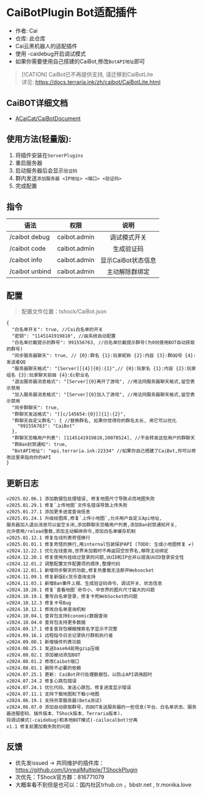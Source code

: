 # CaiBotPlugin Bot适配插件

- 作者: Cai
- 仓库: 此仓库
- Cai云黑机器人的适配插件
- 使用 \-caidebug开启调试模式
- 如果你需要使用自己搭建的CaiBot,修改`BotAPI地址`即可

> [!CATION]
> CaiBot已不再提供支持, 请迁移到CaiBotLite  
> 详见: https://docs.terraria.ink/zh/caibot/CaiBotLite.html


## CaiBOT详细文档

- [ACaiCat/CaiBotDocument](https://github.com/UnrealMultiple/CaiBot)

## 使用方法(轻量版):

1. 将插件安装在`ServerPlugins`
2. 重启服务器
3. 启动服务器后会显示`验证码`
4. 群内发送`添加服务器 <IP地址> <端口> <验证码>`
5. 完成配置

## 指令

| 语法              |      权限      |      说明      |
|-----------------|:------------:|:------------:|
| /caibot debug   | caibot.admin |    调试模式开关    |
| /caibot code	   | caibot.admin |    生成验证码     |
| /caibot info	   | caibot.admin | 显示CaiBot状态信息 |
| /caibot unbind	 | caibot.admin |   主动解除群绑定    |

## 配置

> 配置文件位置：tshock/CaiBot.json

```json5
{
  "白名单开关": true, //Cai白名单的开关
  "密钥": "1145141919810", //由系统自动配置
  "白名单拦截提示的群号": 991556763, //白名单拦截提示群号(为0则使用BOT自动获取的群号)
  "同步服务器聊天": true, // {0}:群名 {1}:玩家昵称 {2}:内容 {3}:群QQ号 {4}:发送者QQ
  "服务器聊天格式": "[Server][{4}]{0}:{1}",// {0}:玩家名 {1}:内容 {2}:玩家组名 {3}:玩家聊天前缀 {4}:Ec职业名
  "退出服务器消息格式": "[Server]{0}离开了游戏", //用法同服务器聊天格式,留空表示禁用
  "加入服务器消息格式": "[Server]{0}加入了游戏", //用法同服务器聊天格式,留空表示禁用
  "同步群聊天": true, 
  "群聊天发送格式": "[[c/145654:{0}]]{1}:{2}",
  "群聊天自定义群名": { //替换群名, 如果你觉得你的群名太长, 用它可以优化
    "991556763": "CaiBot"
  },
  "群聊天忽略用户列表": [1145141919810,20070524], //不会转发这些用户的群聊天
  "群Ban封禁通知": true,
  "BotAPI地址": "api.terraria.ink:22334" //如果你自己搭建了CaiBot,你可以修改这里来指向你的API
}
```

## 更新日志

```
v2025.02.06.1 添加数据包处理错误, 修复地图尺寸导致点亮地图失败
v2025.01.29.1 修复`上传地图`文件名错误导致上传失败
v2025.01.27.1 添加更多进度查询信息
v2025.01.24.1 升级绘图库,修复`上传小地图`,允许用户自定义Api地址,
服务器加入退出消息可以留空关闭,添加群聊天忽略用户列表,添加Ban封禁通知开关,
允许使用/reload重载,添加主动解绑命令,添加白名单缓存机制
v2025.01.12.1 修复在线列表奇怪换行
v2025.01.01.1 修复奇怪的换行,用internal包装保护API (TODO: 生成小地图修复 ✔)
v2024.12.22.1 优化在线查询,世界未加载时不再返回空世界名,移除主动绑定
v2024.12.20.1 修复使用外挂绕过登录的问题,UUID和IP合并以提高UUID登录安全性
v2024.12.01.2 调整配置文件配置项的顺序,整理代码
v2024.12.01.1 新增同步聊天的功能,修复热重载无法断开Websocket
v2024.11.09.1 修复新版Ec货币查询支持
v2024.11.03.1 新增Ban事件上报、生成验证码命令、调试开关、状态信息
v2024.10.20.1 修复`查看地图`命令小、中世界的图片尺寸偏大的问题
v2024.10.19.1 重写白名单登录，修复卡死WebSocket的问题
v2024.10.12.3 修复卡号Bug
v2024.10.12.1 修改白名单查询机制
v2024.10.04.1 查背包支持Economic数据查询
v2024.10.04.0 查背包支持更多数据
v2024.09.17.1 修复查背包模糊搜索名字显示不完整
v2024.09.16.1 远程指令日志记录执行群和执行者
v2024.09.08.1 新增插件列表功能
v2024.08.25.1 发送base64前用gzip压缩
v2024.08.02.1 添加被动添加BOT
v2024.08.01.2 修改Caibot端口
v2024.08.01.1 删除不必要的依赖
v2024.07.25.1 更新: CaiBot并行处理数据包，以防止API调用超时
v2024.07.24.2 修复心跳包错误
v2024.07.24.1 优化代码、发送心跳包、修复进度显示错误
v2024.07.11.1 支持下载地图和下载小地图
v2024.06.19.1 支持共享服务器(Beta测试)
v2024.06.07.0 添加自动获取群号，向BOT发送服务器的一些信息(平台、白名单状态、服务器进服密码、插件版本、TShock版本、Terraria版本)，
将调试模式(-caidebug)和本地BOT模式(-cailocalbot)分离
v1.1 修复前置加载失败的问题
```

## 反馈

- 优先发issued -> 共同维护的插件库：https://github.com/UnrealMultiple/TShockPlugin
- 次优先：TShock官方群：816771079
- 大概率看不到但是也可以：国内社区trhub.cn ，bbstr.net , tr.monika.love

